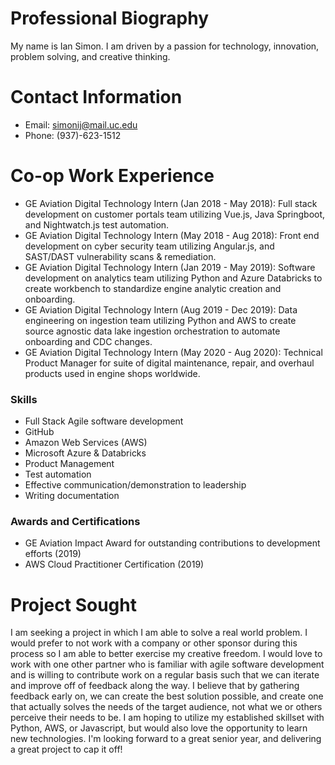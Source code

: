 # Professional Biography

My name is Ian Simon.  I am driven by a passion for technology, innovation, problem solving, and creative thinking. 

# Contact Information

  - Email: simonij@mail.uc.edu
  - Phone: (937)-623-1512

# Co-op Work Experience

  - GE Aviation Digital Technology Intern (Jan 2018 - May 2018): Full stack development on customer portals team utilizing Vue.js, Java Springboot, and Nightwatch.js test automation.
  - GE Aviation Digital Technology Intern (May 2018 - Aug 2018): Front end development on cyber security team utilizing Angular.js, and SAST/DAST vulnerability scans & remediation.
  - GE Aviation Digital Technology Intern (Jan 2019 - May 2019): Software development on analytics team utilizing Python and Azure Databricks to create workbench to standardize engine analytic creation and onboarding.
  - GE Aviation Digital Technology Intern (Aug 2019 - Dec 2019): Data engineering on ingestion team utilizing Python and AWS to create source agnostic data lake ingestion orchestration to automate onboarding and CDC changes.
  - GE Aviation Digital Technology Intern (May 2020 - Aug 2020): Technical Product Manager for suite of digital maintenance, repair, and overhaul products used in engine shops worldwide.

  ### Skills
  
  - Full Stack Agile software development
  - GitHub
  - Amazon Web Services (AWS)
  - Microsoft Azure & Databricks
  - Product Management
  - Test automation
  - Effective communication/demonstration to leadership
  - Writing documentation


  ### Awards and Certifications

  - GE Aviation Impact Award for outstanding contributions to development efforts (2019)
  - AWS Cloud Practitioner Certification (2019)

# Project Sought

I am seeking a project in which I am able to solve a real world problem.  I would prefer to not work with a company or other sponsor during this process so I am able to better exercise my creative freedom.  I would love to work with one other partner who is familiar with agile software development and is willing to contribute work on a regular basis such that we can iterate and improve off of feedback along the way.  I believe that by gathering feedback early on, we can create the best solution possible, and create one that actually solves the needs of the target audience, not what we or others perceive their needs to be.  I am hoping to utilize my established skillset with Python, AWS, or Javascript, but would also love the opportunity to learn new technologies.  I'm looking forward to a great senior year, and delivering a great project to cap it off!